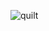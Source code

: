 ![quilt](https://user-images.githubusercontent.com/97489851/165438374-e5cb1772-6555-4d1e-989f-3afb6f846eac.jpeg)
